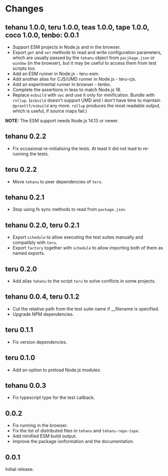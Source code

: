 # Changes

## tehanu 1.0.0, teru 1.0.0, teas 1.0.0, tape 1.0.0, coco 1.0.0, tenbo: 0.0.1

* Support ESM projects in Node.js and in the browser.
* Export `get` and `set` methods to read and write configuration parameters,
  which are usually passed by the `tehanu` object from `pacjkage.json`
  or `window` (in the browser), but it may be useful to access them from
  test scripts too.
* Add an ESM runner in Node.js - teru-esm.
* Add another alias for CJS/UMD runner in Node.js - teru-cjs.
* Add an experimental runner in browser - tenbo.
* Complete the assertions in teas to match Node.js 18.
* Replace `esbuild` with `swc` and use it only for minification. Bundle
  with `rollup`. (`esbuild` doesn't support UMD and I don't have time
  to maintain `@prantlf/esbuild` any more. `rollup` produces the most
  readable output, which is useful, if source maps fail.)

**NOTE:** The ESM support needs Node.js 14.13 or newer.

## tehanu 0.2.2

* Fix occasional re-initialising the tests.
  At least it did not lead to re-running the tests.

## teru 0.2.2

* Move `tehanu` to peer dependencies of `teru`.

## tehanu 0.2.1

* Stop using fs sync methods to read from `package.json`.

## tehanu 0.2.0, teru 0.2.1

* Export `schedule` to allow executing the test suites manually and compatibly with `teru`.
* Export `factory` together with `schedule` to allow importing both of them as named exports.

## teru 0.2.0

* Add alias `tehanu` to the script `teru` to solve conflicts in some projects.

## tehanu 0.0.4, teru 0.1.2

* Cut the relative path from the test suite name if __filename is specified.
* Upgrade NPM dependencies.

## teru 0.1.1

* Fix version dependencies.

## teru 0.1.0

* Add an option to preload Node.js modules.

## tehanu 0.0.3

* Fix typescript type for the test callback.

## 0.0.2

* Fix running in the browser.
* Fix the list of distributed files in `tehanu` and `tehanu-repo-tape`.
* Add minified ESM build output.
* Improve the package ionformation and the documentation.

## 0.0.1

Initial release.
